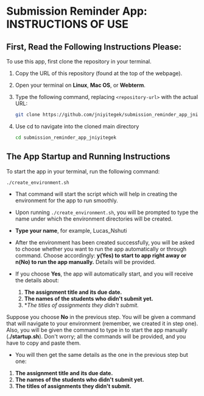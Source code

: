 # Submission Reminder App: INSTRUCTIONS OF USE

## First, Read the Following Instructions Please:

To use this app, first clone the repository in your terminal.  

1. Copy the URL of this repository (found at the top of the webpage).  
2. Open your terminal on **Linux**, **Mac OS**, or **Webterm**.  
3. Type the following command, replacing `<repository-url>` with the actual URL:  

   ```bash
   git clone https://github.com/jniyitegek/submission_reminder_app_jniyitegek
4. Use cd to navigate into the cloned main directory
   ```bash
   cd submission_reminder_app_jniyitegek
## The App Startup and Running Instructions

To start the app in your terminal, run the following command:

```bash
./create_environment.sh
```
* That command will start the script which will help in creating the environment for the app to run smoothly. 

* Upon running ``` ./create_environment.sh ```, you will be prompted to type the name under which the environment directories will be created.

* **Type your name**, for example, Lucas_Nshuti

* After the environment has been created successfully, you will be asked to choose whether you want to run the app automatically or through command. Choose accordingly: **y(Yes) to start to app right away or n(No) to run the app manually.** Details will be provided.

* If you choose **Yes**, the app will automatically start, and you will receive the details about:
  1. **The assignment title and its due date.**
  2. **The names of the students who didn't submit yet.**
  3. **The titles of assignments they didn't submit.*
     
Suppose you choose **No** in the previous step. You will be given a command that will navigate to your environment (remember, we created it in step one). Also, you will be given the command to type in to start the app manually (**./startup.sh**). Don't worry; all the commands will be provided, and you have to copy and paste them.

* You will then get the same details as the one in the previous step but one:
 1. **The assignment title and its due date.**
 2. **The names of the students who didn't submit yet.** 
 3. **The titles of assignments they didn't submit.**

